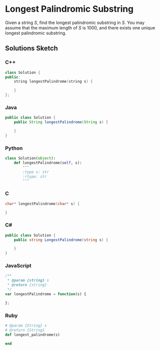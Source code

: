 # Longest Palindromic Substring

Given a string *S*, find the longest palindromic substring in *S*. You may assume that the maximum length of *S* is 1000, and there exists one unique longest palindromic substring.

## Solutions Sketch

### C++
```C++
class Solution {
public:
    string longestPalindrome(string s) {

    }
};
```

### Java
```Java
public class Solution {
    public String longestPalindrome(String s) {

    }
}
```

### Python
```Python
class Solution(object):
    def longestPalindrome(self, s):
        """
        :type s: str
        :rtype: str
        """
```

### C
```C
char* longestPalindrome(char* s) {

}
```

### C# 
```C#
public class Solution {
    public string LongestPalindrome(string s) {

    }
}
```

### JavaScript
```JavaScript
/**
 * @param {string} s
 * @return {string}
 */
var longestPalindrome = function(s) {

};
```

### Ruby
```Ruby
# @param {String} s
# @return {String}
def longest_palindrome(s)

end
```
